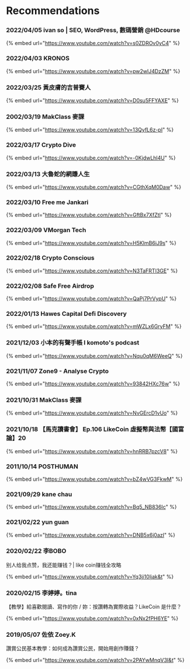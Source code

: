 # Recommendations

### 2022/04/05 ivan so | SEO, WordPress, 數碼營銷 @HDcourse

{% embed url="https://www.youtube.com/watch?v=s0ZDROv0yC4" %}

### 2022/04/03 KRONOS

{% embed url="https://www.youtube.com/watch?v=pw2wlJ4DzZM" %}

### 2022/03/25 黃皮膚的吉普賽人

{% embed url="https://www.youtube.com/watch?v=D0su5FFYAXE" %}

### 2002/03/19 MakClass 麥課

{% embed url="https://www.youtube.com/watch?v=13QyfL6z-pI" %}

### 2022/03/17 Crypto Dive

{% embed url="https://www.youtube.com/watch?v=-0KjdwLhl4U" %}

### 2022/03/13 大魯蛇的網賺人生

{% embed url="https://www.youtube.com/watch?v=CGthXqM0Daw" %}

### 2022/03/10 Free me Jankari

{% embed url="https://www.youtube.com/watch?v=GftBx7XfZtI" %}

### 2022/03/09 VMorgan Tech

{% embed url="https://www.youtube.com/watch?v=H5KlmB6iJ9s" %}

### 2022/02/18 Crypto Conscious

{% embed url="https://www.youtube.com/watch?v=N3TaFRTI3GE" %}

### 2022/02/08 Safe Free Airdrop

{% embed url="https://www.youtube.com/watch?v=QaPj7PrVypU" %}

### 2022/01/13 Hawes Capital Defi Discovery

{% embed url="https://www.youtube.com/watch?v=mWZLx6GryFM" %}

### 2021/12/03 小本的有聲手帳 l komoto's podcast

{% embed url="https://www.youtube.com/watch?v=Nqu0qM6WeeQ" %}

### 2021/11/07 Zone9 - Analyse Crypto

{% embed url="https://www.youtube.com/watch?v=93842HXc76w" %}

### 2021/10/31 MakClass 麥課

{% embed url="https://www.youtube.com/watch?v=NvGErcD1vUo" %}

### 2021/10/18 【馬克讀書會】 Ep.106 LikeCoin 虛擬幣與法幣【國富論】20

{% embed url="https://www.youtube.com/watch?v=hnRRB7pzcV8" %}

### 2011/10/14 POSTHUMAN

{% embed url="https://www.youtube.com/watch?v=bZ4wVG3FkwM" %}

### 2021/09/29 kane chau

{% embed url="https://www.youtube.com/watch?v=Bq5_NB836Ic" %}

### 2021/02/22 yun guan

{% embed url="https://www.youtube.com/watch?v=DNB5x6j0azI" %}

### 2020/02/22 李BOBO

别人给我点赞，我还能赚钱？| like coin赚钱全攻略

{% embed url="https://www.youtube.com/watch?v=Yq3ji10ljak&t" %}

### 2020/02/15 李婷婷。tina

【教學】給喜歡閱讀、寫作的你 / 妳：按讚轉為實際收益？LikeCoin 是什麼？

{% embed url="https://www.youtube.com/watch?v=0xNx2fPH6YE" %}

### 2019/05/07 佐依 Zoey.K

讚賞公民基本教學：如何成為讚賞公民，開始用創作賺錢？

{% embed url="https://www.youtube.com/watch?v=2PAYwMnqV3I&t" %}
